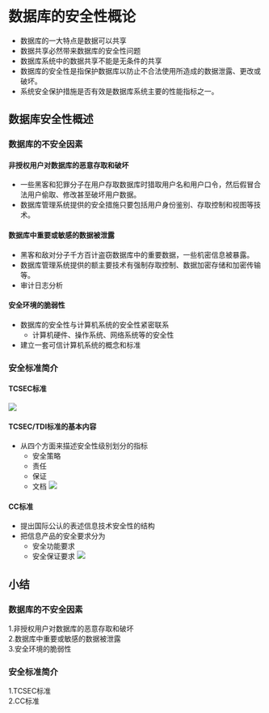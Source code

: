 # 数据库的安全性概论
- 数据库的一大特点是数据可以共享
- 数据共享必然带来数据库的安全性问题
- 数据库系统中的数据共享不能是无条件的共享
- 数据库的安全性是指保护数据库以防止不合法使用所造成的数据泄露、更改或破坏。
- 系统安全保护措施是否有效是数据库系统主要的性能指标之一。
## 数据库安全性概述 ##
### 数据库的不安全因素 ###
#### 非授权用户对数据库的恶意存取和破坏 ####
- 一些黑客和犯罪分子在用户存取数据库时猎取用户名和用户口令，然后假冒合法用户偷取、修改甚至破坏用户数据。
- 数据库管理系统提供的安全措施只要包括用户身份鉴别、存取控制和视图等技术。
#### 数据库中重要或敏感的数据被泄露 ####
- 黑客和敌对分子千方百计盗窃数据库中的重要数据，一些机密信息被暴露。
- 数据库管理系统提供的额主要技术有强制存取控制、数据加密存储和加密传输等。
- 审计日志分析
#### 安全环境的脆弱性 ####
- 数据库的安全性与计算机系统的安全性紧密联系
  - 计算机硬件、操作系统、网络系统等的安全性
- 建立一套可信计算机系统的概念和标准
### 安全标准简介 ###
#### TCSEC标准 ####
![](http://i.imgur.com/kVlxv0Z.jpg)  
#### TCSEC/TDI标准的基本内容 ####
- 从四个方面来描述安全性级别划分的指标
  - 安全策略
  - 责任
  - 保证
  - 文档
![](http://i.imgur.com/jFFaL7F.jpg)

#### CC标准 ####
- 提出国际公认的表述信息技术安全性的结构
- 把信息产品的安全要求分为
  - 安全功能要求
  - 安全保证要求
![](http://i.imgur.com/HZds82v.jpg)
## 小结 ##
### 数据库的不安全因素 ###
1.非授权用户对数据库的恶意存取和破坏  
2.数据库中重要或敏感的数据被泄露  
3.安全环境的脆弱性
### 安全标准简介 ### 
1.TCSEC标准  
2.CC标准
